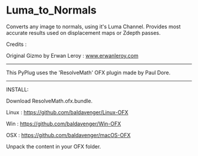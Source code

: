 # Luma_to_Normals

Converts any image to normals, using it's Luma Channel. Provides most accurate results used on displacement maps or Zdepth passes.

Credits :

Original Gizmo by Erwan Leroy :
www.erwanleroy.com

----------------------------------------------------------------

This PyPlug uses the 'ResolveMath' OFX plugin made by Paul Dore.

----------------------------------------------------------------

INSTALL:

Download ResolveMath.ofx.bundle.

Linux : https://github.com/baldavenger/Linux-OFX

Win : https://github.com/baldavenger/Win-OFX

OSX : https://github.com/baldavenger/macOS-OFX


Unpack the content in your OFX folder.